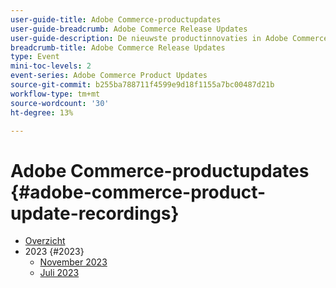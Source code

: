 ```yaml
---
user-guide-title: Adobe Commerce-productupdates
user-guide-breadcrumb: Adobe Commerce Release Updates
user-guide-description: De nieuwste productinnovaties in Adobe Commerce, gepresenteerd door het Adobe Commerce-productteam.
breadcrumb-title: Adobe Commerce Release Updates
type: Event
mini-toc-levels: 2
event-series: Adobe Commerce Product Updates
source-git-commit: b255ba788711f4599e9d18f1155a7bc00487d21b
workflow-type: tm+mt
source-wordcount: '30'
ht-degree: 13%

---
```



# Adobe Commerce-productupdates {#adobe-commerce-product-update-recordings}

+ [Overzicht](overview.md)
+ 2023 {#2023}
   + [November 2023](2023/nov2023.md)
   + [Juli 2023](2023/july2023.md)
